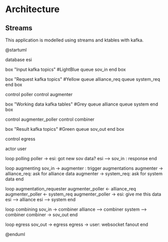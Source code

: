 # Architecture

## Streams

This application is modelled using streams and ktables with kafka.

@startuml

database esi

box "Input kafka topics" #LightBlue
queue sov_in
end box

box "Request kafka topics" #Yellow
queue alliance_req
queue system_req
end box


control poller
control augmenter

box "Working data kafka tables" #Grey
queue alliance
queue system
end box

control augmenter_poller
control combiner

box "Result kafka topics" #Green
queue sov_out
end box


control egress

actor user


loop polling
poller -> esi: got new sov data?
esi --> sov_in : response
end

loop augmenting
sov_in -> augmenter : trigger augmentations
augmenter -> alliance_req: ask for alliance data
augmenter -> system_req: ask for system data 
end

loop augmentation_requester
augmenter_poller <- alliance_req
augmenter_poller <- system_req
augmenter_poller -> esi: give me this data
esi --> alliance
esi --> system
end

loop combining
sov_in -> combiner
alliance --> combiner
system --> combiner
combiner -> sov_out
end

loop egress
sov_out -> egress
egress -> user: websocket fanout
end

@enduml